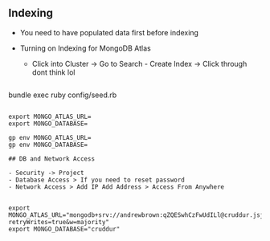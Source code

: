 ## Indexing

- You need to have populated data first before indexing
- Turning on Indexing for MongoDB Atlas
  - Click into Cluster -> Go to Search - Create Index -> Click through dont think lol

  ```
bundle exec ruby config/seed.rb
  ```

export MONGO_ATLAS_URL=
export MONGO_DATABASE=

gp env MONGO_ATLAS_URL=
gp env MONGO_DATABASE=

## DB and Network Access

- Security -> Project
  - Database Access > If you need to reset password
  - Network Access > Add IP Add Address > Access From Anywhere


export MONGO_ATLAS_URL="mongodb+srv://andrewbrown:qZQESwhCzFwUdILl@cruddur.jsj5hcw.mongodb.net/?retryWrites=true&w=majority"
export MONGO_DATABASE="cruddur"
